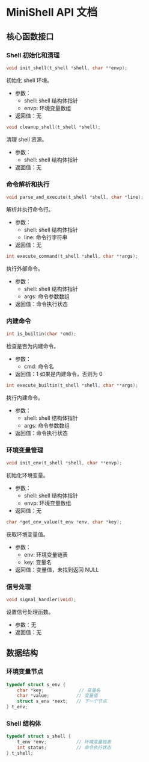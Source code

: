 # MiniShell API 文档

## 核心函数接口

### Shell 初始化和清理

```c
void init_shell(t_shell *shell, char **envp);
```
初始化 shell 环境。
- 参数：
  - shell: shell 结构体指针
  - envp: 环境变量数组
- 返回值：无

```c
void cleanup_shell(t_shell *shell);
```
清理 shell 资源。
- 参数：
  - shell: shell 结构体指针
- 返回值：无

### 命令解析和执行

```c
void parse_and_execute(t_shell *shell, char *line);
```
解析并执行命令行。
- 参数：
  - shell: shell 结构体指针
  - line: 命令行字符串
- 返回值：无

```c
int execute_command(t_shell *shell, char **args);
```
执行外部命令。
- 参数：
  - shell: shell 结构体指针
  - args: 命令参数数组
- 返回值：命令执行状态

### 内建命令

```c
int is_builtin(char *cmd);
```
检查是否为内建命令。
- 参数：
  - cmd: 命令名
- 返回值：1 如果是内建命令，否则为 0

```c
int execute_builtin(t_shell *shell, char **args);
```
执行内建命令。
- 参数：
  - shell: shell 结构体指针
  - args: 命令参数数组
- 返回值：命令执行状态

### 环境变量管理

```c
void init_env(t_shell *shell, char **envp);
```
初始化环境变量。
- 参数：
  - shell: shell 结构体指针
  - envp: 环境变量数组
- 返回值：无

```c
char *get_env_value(t_env *env, char *key);
```
获取环境变量值。
- 参数：
  - env: 环境变量链表
  - key: 变量名
- 返回值：变量值，未找到返回 NULL

### 信号处理

```c
void signal_handler(void);
```
设置信号处理函数。
- 参数：无
- 返回值：无

## 数据结构

### 环境变量节点
```c
typedef struct s_env {
    char *key;             // 变量名
    char *value;          // 变量值
    struct s_env *next;   // 下一个节点
} t_env;
```

### Shell 结构体
```c
typedef struct s_shell {
    t_env *env;           // 环境变量链表
    int status;           // 命令执行状态
} t_shell;
```
